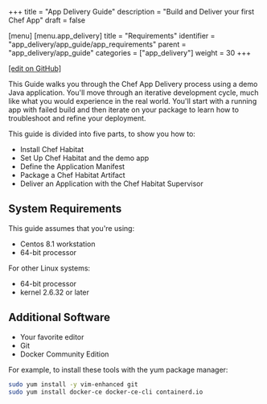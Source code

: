 +++
title = "App Delivery Guide"
description = "Build and Deliver your first Chef App"
draft = false

[menu]
  [menu.app_delivery]
    title = "Requirements"
    identifier = "app_delivery/app_guide/app_requirements"
    parent = "app_delivery/app_guide"
    categories = ["app_delivery"]
    weight = 30
+++

[\[edit on GitHub\]](https://github.com/chef/chef-web-docs/blob/master/content/app_delivery/app_requirements.md)

This Guide walks you through the Chef App Delivery process using a demo Java application. You'll move through an iterative development cycle, much like what you would experience in the real world. You'll start with a running app with failed build and then iterate on your package to learn how to troubleshoot and refine your deployment.

This guide is divided into five parts, to show you how to:

* Install Chef Habitat
* Set Up Chef Habitat and the demo app
* Define the Application Manifest
* Package a Chef Habitat Artifact
* Deliver an Application with the Chef Habitat Supervisor

## System Requirements

This guide assumes that you're using:

* Centos 8.1 workstation
* 64-bit processor

For other Linux systems:

* 64-bit processor
* kernel 2.6.32 or later

## Additional Software

* Your favorite editor
* Git
* Docker Community Edition

For example, to install these tools with the yum package manager:

```bash
sudo yum install -y vim-enhanced git
sudo yum install docker-ce docker-ce-cli containerd.io
```
